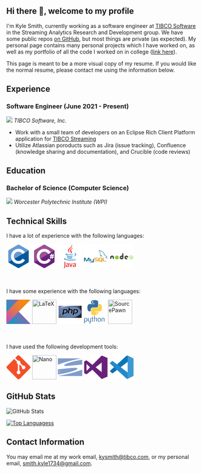 ## Hi there 👋, welcome to my profile

I'm Kyle Smith, currently working as a software engineer at [TIBCO Software](https://tibco.com) in the Streaming Analytics Research and Development group. We have some public repos [on GitHub](https://github.com/TIBCOSoftware), but most things are private (as expected). My personal page contains many personal projects which I have worked on, as well as my portfolio of all the code I worked on in college ([link here](https://github.com/kjsmita6/WPICode)).

This page is meant to be a more visual copy of my resume. If you would like the normal resume, please contact me using the information below.

## Experience
### Software Engineer (June 2021 - Present)
![](/images/tibco.png)
*TIBCO Software, Inc.*
* Work with a small team of developers on an Eclipse Rich Client Platform application for [TIBCO Streaming](https://www.tibco.com/products/tibco-streaming) 
* Utilize Atlassian poroducts such as Jira (issue tracking), Confluence (knowledge sharing and documentation), and Crucible (code reviews)

## Education
### Bachelor of Science (Computer Science)
![](/images/wpi.png)
*Worcester Polytechnic Institute (WPI)*

## Technical Skills
I have a lot of experience with the following languages:

<img src=https://raw.githubusercontent.com/devicons/devicon/master/icons/c/c-original.svg title="C" width="64" height="64"/> <img src=https://raw.githubusercontent.com/devicons/devicon/master/icons/csharp/csharp-original.svg title="C#" width="64" height="64"/> <img src=https://raw.githubusercontent.com/devicons/devicon/master/icons/java/java-original-wordmark.svg title="Java" width="64" height="64"/> <img src=https://raw.githubusercontent.com/devicons/devicon/master/icons/mysql/mysql-original-wordmark.svg title="MySQL" width="64" height="64"/> <img src=https://raw.githubusercontent.com/devicons/devicon/master/icons/nodejs/nodejs-original-wordmark.svg title="Nodejs" width="64" height="64"/>

<br><br>
I have some experience with the following languages:

<img src=https://raw.githubusercontent.com/devicons/devicon/master/icons/kotlin/kotlin-original.svg title="Kotlin" width="64" height="64"/> <img src=https://www.pdfa.org/wp-content/uploads/2021/01/latex-project-logo_288x288.png title="LaTeX" width="64" height="64"/> <img src=https://raw.githubusercontent.com/devicons/devicon/master/icons/php/php-original.svg title="PHP" height="64" width=64/><img src=https://raw.githubusercontent.com/devicons/devicon/master/icons/python/python-original-wordmark.svg title="Python" width="64" height="64"/> <img src=https://dreae.gallerycdn.vsassets.io/extensions/dreae/sourcepawn-vscode/0.1.4/1515276846898/Microsoft.VisualStudio.Services.Icons.Default title="SourcePawn" width="64" height="64"/>

<br><br>
I have used the following development tools:

<img src=https://raw.githubusercontent.com/devicons/devicon/master/icons/git/git-original.svg title="Git" width="64" height=64/> <img src=https://upload.wikimedia.org/wikipedia/commons/thumb/8/8a/Gnu-nano.svg/256px-Gnu-nano.svg.png title="Nano" width="64" height="64"/> <img src=https://raw.githubusercontent.com/devicons/devicon/master/icons/subversion/subversion-original.svg title="Subversion" width="64" height="64"/> <img src=https://raw.githubusercontent.com/devicons/devicon/master/icons/visualstudio/visualstudio-plain.svg title="Visual Studio" width="64" height="64"/> <img src=https://raw.githubusercontent.com/devicons/devicon/master/icons/vscode/vscode-original.svg title="Visual Studio Code" width="64" height="64"/>

## GitHub Stats
![GitHub Stats](https://github-readme-stats.vercel.app/api?username=kjsmita6&count_private=true&show_icons=true)

[![Top Languagess](https://github-readme-stats.vercel.app/api/top-langs/?username=kjsmita6)](https://github.com/anuraghazra/github-readme-stats)

## Contact Information
You may email me at my work email, kysmith@tibco.com, or my personal email, smith.kyle1734@gmail.com.
<!--
**kjsmita6/kjsmita6** is a ✨ _special_ ✨ repository because its `README.md` (this file) appears on your GitHub profile.

Here are some ideas to get you started:

- 🔭 I’m currently working on ...
- 🌱 I’m currently learning ...
- 👯 I’m looking to collaborate on ...
- 🤔 I’m looking for help with ...
- 💬 Ask me about ...
- 📫 How to reach me: ...
- 😄 Pronouns: ...
- ⚡ Fun fact: ...
-->
